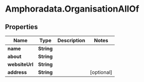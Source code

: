# Amphoradata.OrganisationAllOf

## Properties

Name | Type | Description | Notes
------------ | ------------- | ------------- | -------------
**name** | **String** |  | 
**about** | **String** |  | 
**websiteUrl** | **String** |  | 
**address** | **String** |  | [optional] 


